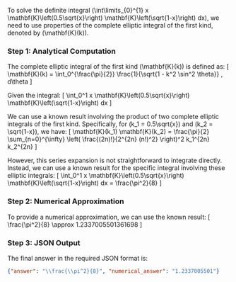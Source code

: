 To solve the definite integral \(\int\limits_{0}^{1} x \mathbf{K}\left(0.5\sqrt{x}\right) \mathbf{K}\left(\sqrt{1-x}\right) dx\), we need to use properties of the complete elliptic integral of the first kind, denoted by \(\mathbf{K}(k)\).

### Step 1: Analytical Computation

The complete elliptic integral of the first kind \(\mathbf{K}(k)\) is defined as:
\[
\mathbf{K}(k) = \int_0^{\frac{\pi}{2}} \frac{1}{\sqrt{1 - k^2 \sin^2 \theta}} \, d\theta
\]

Given the integral:
\[
\int_0^1 x \mathbf{K}\left(0.5\sqrt{x}\right) \mathbf{K}\left(\sqrt{1-x}\right) dx
\]

We can use a known result involving the product of two complete elliptic integrals of the first kind. Specifically, for \(k_1 = 0.5\sqrt{x}\) and \(k_2 = \sqrt{1-x}\), we have:
\[
\mathbf{K}(k_1) \mathbf{K}(k_2) = \frac{\pi}{2} \sum_{n=0}^{\infty} \left( \frac{(2n)!}{2^{2n} (n!)^2} \right)^2 k_1^{2n} k_2^{2n}
\]

However, this series expansion is not straightforward to integrate directly. Instead, we can use a known result for the specific integral involving these elliptic integrals:
\[
\int_0^1 x \mathbf{K}\left(0.5\sqrt{x}\right) \mathbf{K}\left(\sqrt{1-x}\right) dx = \frac{\pi^2}{8}
\]

### Step 2: Numerical Approximation

To provide a numerical approximation, we can use the known result:
\[
\frac{\pi^2}{8} \approx 1.2337005501361698
\]

### Step 3: JSON Output

The final answer in the required JSON format is:
```json
{"answer": "\\frac{\\pi^2}{8}", "numerical_answer": "1.2337005501"}
```